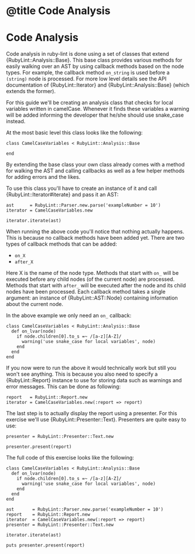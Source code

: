 # @title Code Analysis
# Code Analysis

Code analysis in ruby-lint is done using a set of classes that extend
{RubyLint::Analysis::Base}. This base class provides various methods for easily
walking over an AST by using callback methods based on the node types. For
example, the callback method `on_string` is used before a `(string)` node is
processed. For more low level details see the API documentation of
{RubyLint::Iterator} and {RubyLint::Analysis::Base} (which extends the former).

For this guide we'll be creating an analysis class that checks for local
variables written in camelCase. Whenever it finds these variables a warning
will be added informing the developer that he/she should use snake\_case
instead.

At the most basic level this class looks like the following:

    class CamelCaseVariables < RubyLint::Analysis::Base

    end

By extending the base class your own class already comes with a method for
walking the AST and calling callbacks as well as a few helper methods for
adding errors and the likes.

To use this class you'll have to create an instance of it and call
{RubyLint::Iterator#iterate} and pass it an AST:

    ast      = RubyLint::Parser.new.parse('exampleNumber = 10')
    iterator = CamelCaseVariables.new

    iterator.iterate(ast)

When running the above code you'll notice that nothing actually happens. This
is because no callback methods have been added yet. There are two types of
callback methods that can be added:

* `on_X`
* `after_X`

Here X is the name of the node type. Methods that start with `on_` will be
executed before any child nodes (of the current node) are processed.  Methods
that start with `after_` will be executed after the node and its child nodes
have been processed. Each callback method takes a single argument: an instance
of {RubyLint::AST::Node} containing information about the current node.

In the above example we only need an `on_` callback:

    class CamelCaseVariables < RubyLint::Analysis::Base
      def on_lvar(node)
        if node.children[0].to_s =~ /[a-z][A-Z]/
          warning('use snake_case for local variables', node)
        end
      end
    end

If you now were to run the above it would technically work but still you won't
see anything. This is because you also need to specify a {RubyLint::Report}
instance to use for storing data such as warnings and error messages. This can
be done as following:

    report   = RubyLint::Report.new
    iterator = CamelCaseVariables.new(:report => report)

The last step is to actually display the report using a presenter. For this
exercise we'll use {RubyLint::Presenter::Text}. Presenters are quite easy to
use:

    presenter = RubyLint::Presenter::Text.new

    presenter.present(report)

The full code of this exercise looks like the following:

    class CamelCaseVariables < RubyLint::Analysis::Base
      def on_lvar(node)
        if node.children[0].to_s =~ /[a-z][A-Z]/
          warning('use snake_case for local variables', node)
        end
      end
    end

    ast       = RubyLint::Parser.new.parse('exampleNumber = 10')
    report    = RubyLint::Report.new
    iterator  = CamelCaseVariables.new(:report => report)
    presenter = RubyLint::Presenter::Text.new

    iterator.iterate(ast)

    puts presenter.present(report)

